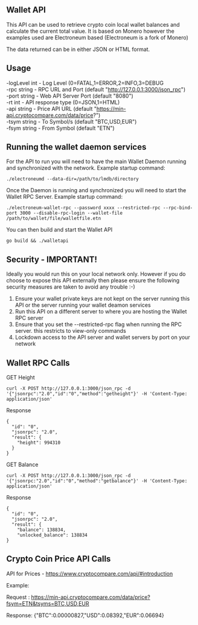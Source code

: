 
## Wallet API
This API can be used to retrieve crypto coin local wallet balances and calculate the current total value.
It is based on Monero however the examples used are Electroneum based (Electroneum is a fork of Monero)

The data returned can be in either JSON or HTML format.

## Usage
 -logLevel int - Log Level (0=FATAL,1=ERROR,2=INFO,3=DEBUG  
 -rpc string - RPC URL and Port (default "http://127.0.0.1:3000/json_rpc")  
 -port string - Web API Server Port (default "8080")  
 -rt int - API response type (0=JSON,1=HTML)  
 -api string - Price API URL (default "https://min-api.cryptocompare.com/data/price?")  
 -tsym string - To Symbol/s (default "BTC,USD,EUR")  
 -fsym string - From Symbol (default "ETN")  

## Running the wallet daemon services
For the API to run you will need to have the main Wallet Daemon running and synchronized with the network. Example startup command:
```
./electroneumd --data-dir=/path/to/lmdb/directory
```
Once the Daemon is running and synchronized you will need to start the Wallet RPC Server. Example startup command:
```
./electroneum-wallet-rpc --password xxxx --restricted-rpc --rpc-bind-port 3000 --disable-rpc-login --wallet-file /path/to/wallet/file/walletfile.etn
```
You can then build and start the Wallet API
```
go build && ./walletapi
```

## Security - IMPORTANT!
Ideally you would run this on your local network only.
However if you do choose to expose this API externally then please ensure the following security measures are taken to avoid any trouble :-)

1. Ensure your wallet private keys are not kept on the server running this API or the server running your wallet deamon services
2. Run this API on a different server to where you are hosting the Wallet RPC server
3. Ensure that you set the --restricted-rpc flag when running the RPC server. this restricts to view-only commands
4. Lockdown access to the API server and wallet servers by port on your network

## Wallet RPC Calls
GET Height
```
curl -X POST http://127.0.0.1:3000/json_rpc -d '{"jsonrpc":"2.0","id":"0","method":"getheight"}' -H 'Content-Type: application/json'
```
Response
```
{
  "id": "0",
  "jsonrpc": "2.0",
  "result": {
	"height": 994310
  }
}
```
GET Balance
```
curl -X POST http://127.0.0.1:3000/json_rpc -d '{"jsonrpc:"2.0","id":"0","method":"getbalance"}' -H 'Content-Type: application/json'
```
Response
```
{
  "id": "0",
  "jsonrpc": "2.0",
  "result": {
    "balance": 138834,
    "unlocked_balance": 138834
}
```

## Crypto Coin Price API Calls
API for Prices - https://www.cryptocompare.com/api/#introduction

Example:

Request : https://min-api.cryptocompare.com/data/price?fsym=ETN&tsyms=BTC,USD,EUR

Response: {"BTC":0.00000827,"USD":0.08392,"EUR":0.06694}